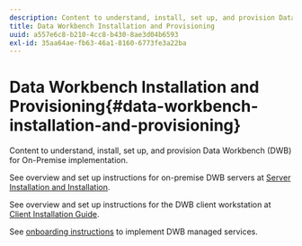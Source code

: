 ```yaml
---
description: Content to understand, install, set up, and provision Data Workbench (DWB) for On-Premise implementation.
title: Data Workbench Installation and Provisioning
uuid: a557e6c8-b210-4cc8-b430-8ae3d04b6593
exl-id: 35aa64ae-fb63-46a1-8160-6773fe3a22ba
---
```

# Data Workbench Installation and Provisioning{#data-workbench-installation-and-provisioning}

Content to understand, install, set up, and provision Data Workbench (DWB) for On-Premise implementation.

See overview and set up instructions for on-premise DWB servers at [Server Installation and Installation](https://experienceleague.adobe.com/docs/data-workbench/using/server-admin-install/install-servers/c-install-ins-svr.html).

See overview and set up instructions for the DWB client workstation at [Client Installation Guide](https://experienceleague.adobe.com/docs/data-workbench/using/install/c-data-workbench-client-install.html).

See [onboarding instructions](../../../home/dwb-implement-overview/dwb-implement-provision/dwb-implement-onboarding.md#concept-e93aba41b26a410f959c5ca7f8e33355) to implement DWB managed services.
